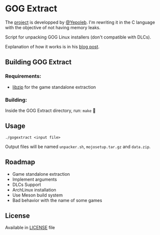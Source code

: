 # GOG Extract

The [project] is developped by [@Yepoleb]. I'm rewriting it in the C language with the objective of not having memory leaks.

Script for unpacking GOG Linux installers (don't compatible with DLCs).

Explanation of how it works is in his [blog post].

## Building GOG Extract
### Requirements:
* [libzip] for the game standalone extraction

### Building:
Inside the GOG Extract directory, run: `make` :frog:

## Usage

`./gogextract <input file>`

Output files will be named `unpacker.sh`, `mojosetup.tar.gz` and `data.zip`.

## Roadmap
* Game standalone extraction
* Implement arguments
* DLCs Support
* ArchLinux installation
* Use Meson build system
* Bad behavior with the name of some games

## License

Available in [LICENSE](LICENSE) file

[@Yepoleb]: https://github.com/Yepoleb
[project]: https://github.com/Yepoleb/gogextract 
[blog post]: https://yepoleb.github.io/blog/2016/10/09/how-the-gog-linux-installers-work/
[libzip]: https://libzip.org/

